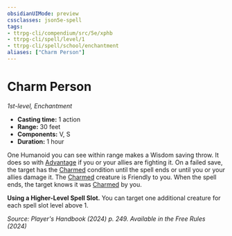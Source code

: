 ```yaml
---
obsidianUIMode: preview
cssclasses: json5e-spell
tags:
- ttrpg-cli/compendium/src/5e/xphb
- ttrpg-cli/spell/level/1
- ttrpg-cli/spell/school/enchantment
aliases: ["Charm Person"]
---
```

# Charm Person
*1st-level, Enchantment*  

- **Casting time:** 1 action
- **Range:** 30 feet
- **Components:** V, S
- **Duration:** 1 hour

One Humanoid you can see within range makes a Wisdom saving throw. It does so with [Advantage](advantage-xphb.md) if you or your allies are fighting it. On a failed save, the target has the [Charmed](conditions.md#Charmed) condition until the spell ends or until you or your allies damage it. The [Charmed](conditions.md#Charmed) creature is Friendly to you. When the spell ends, the target knows it was [Charmed](conditions.md#Charmed) by you.

**Using a Higher-Level Spell Slot.** You can target one additional creature for each spell slot level above 1.

*Source: Player's Handbook (2024) p. 249. Available in the Free Rules (2024)*